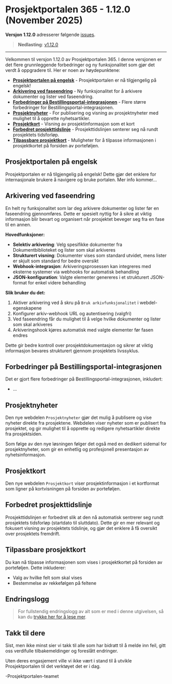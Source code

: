 # Prosjektportalen 365 - 1.12.0 (November 2025)

**Versjon 1.12.0** adresserer følgende [issues](https://github.com/Puzzlepart/prosjektportalen365/issues?q=is%3Aissue+is%3Aclosed+milestone%3A1.12.0).
> **Nedlasting**: [v1.12.0](https://github.com/Puzzlepart/prosjektportalen365/releases)

---

Velkommen til versjon 1.12.0 av Prosjektportalen 365. I denne versjonen er det flere grunnleggende forbedringer og ny funksjonalitet som gjør det verdt å oppgradere til. Her er noen av høydepunktene:

- **[Prosjektportalen på engelsk](#prosjektportalen-pa-engelsk)** - Prosjektportalen er nå tilgjengelig på engelsk!
- **[Arkivering ved faseendring](#arkivering-ved-faseendring)** - Ny funksjonalitet for å arkivere dokumenter og lister ved faseendring.
- **[Forbedringer på Bestillingsportal-integrasjonen](#forbedringer-pa-bestillingsportal-integrasjonen)** - Flere større forbedringer for Bestillingsportal-integrasjonen.
- **[Prosjektnyheter](#prosjektnyheter)** - For publisering og visning av prosjektnyheter med mulighet til å opprette nyhetsartikler.
- **[Prosjektkort](#prosjektkort)** - Visning av prosjektinformasjon som et kort
- **[Forbedret prosjekttidslinje](#forbedret-prosjekttidslinje)** - Prosjekttidslinjen senterer seg nå rundt prosjektets tidsforløp.
- **[Tilpassbare prosjektkort](#tilpassbare-prosjektkort)** - Muligheter for å tilpasse informasjonen i prosjektkortet på forsiden av porteføljen.

## Prosjektportalen på engelsk

Prosjektportalen er nå tilgjengelig på engelsk! Dette gjør det enklere for internasjonale brukere å navigere og bruke portalen. Mer info kommer...

## Arkivering ved faseendring

En helt ny funksjonalitet som lar deg arkivere dokumenter og lister før en faseendring gjennomføres. Dette er spesielt nyttig for å sikre at viktig informasjon blir bevart og organisert når prosjektet beveger seg fra en fase til en annen.

**Hovedfunksjoner:**

- **Selektiv arkivering**: Velg spesifikke dokumenter fra Dokumentbiblioteket og lister som skal arkiveres
- **Strukturert visning**: Dokumenter vises som standard utvidet, mens lister er skjult som standard for bedre oversikt
- **Webhook-integrasjon**: Arkiveringsprosessen kan integreres med eksterne systemer via webhooks for automatisk behandling
- **JSON-konfiguration**: Valgte elementer genereres i et strukturert JSON-format for enkel videre behandling

**Slik bruker du det:**

1. Aktiver arkivering ved å skru på `Bruk arkivfunksjonalitet` i webdel-egenskapene
2. Konfigurer arkiv-webhook URL og autentisering (valgfri)
3. Ved faseendring får du mulighet til å velge hvilke dokumenter og lister som skal arkiveres
4. Arkiveringshook kjøres automatisk med valgte elementer før fasen endres

Dette gir bedre kontroll over prosjektdokumentasjon og sikrer at viktig informasjon bevares strukturert gjennom prosjektets livssyklus.

## Forbedringer på Bestillingsportal-integrasjonen

Det er gjort flere forbedringer på Bestillingsportal-integrasjonen, inkludert:

- ...

## Prosjektnyheter

Den nye webdelen `Prosjektnyheter` gjør det mulig å publisere og vise nyheter direkte fra prosjektene. Webdelen viser nyheter som er publisert fra prosjektet, og gir mulighet til å opprette og redigere nyhetsartikler direkte fra prosjektsiden.

Som følge av den nye løsningen følger det også med en dedikert sidemal for prosjektnyheter, som gir en enhetlig og profesjonell presentasjon av nyhetsinformasjon.

## Prosjektkort

Den nye webdelen `Prosjektkort` viser prosjektinformasjon i et kortformat som ligner på kortvisningen på forsiden av porteføljen.

## Forbedret prosjekttidslinje

Prosjekttidslinjen er forbedret slik at den nå automatisk sentrerer seg rundt prosjektets tidsforløp (startdato til sluttdato). Dette gir en mer relevant og fokusert visning av prosjektets tidslinje, og gjør det enklere å få oversikt over prosjektets fremdrift.

## Tilpassbare prosjektkort

Du kan nå tilpasse informasjonen som vises i prosjektkortet på forsiden av porteføljen. Dette inkluderer:

- Valg av hvilke felt som skal vises
- Bestemmelse av rekkefølgen på feltene

## Endringslogg

> For fullstendig endringslogg av alt som er med i denne utgivelsen, så kan du [trykke her for å lese mer](../CHANGELOG.md).

## Takk til dere

Sist, men ikke minst sier vi takk til alle som har bidratt til å melde inn feil, gitt oss verdifulle tilbakemeldinger og foreslått endringer.

Uten deres engasjement ville vi ikke vært i stand til å utvikle Prosjektportalen til det verktøyet det er i dag.

-Prosjektportalen-teamet
